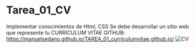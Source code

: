 # Tarea_01_CV
Implementar conocimientos de Html, CSS Se debe desarrollar un sitio web que represente tu CURRICULUM VITAE
GITHUB: https://manuelsedano.github.io/TAREA_01_curriculumvitae.github.io/
![CV](https://user-images.githubusercontent.com/85692760/213842198-ccd18b1b-61d7-4d01-b1d4-a487044daf7e.png)
